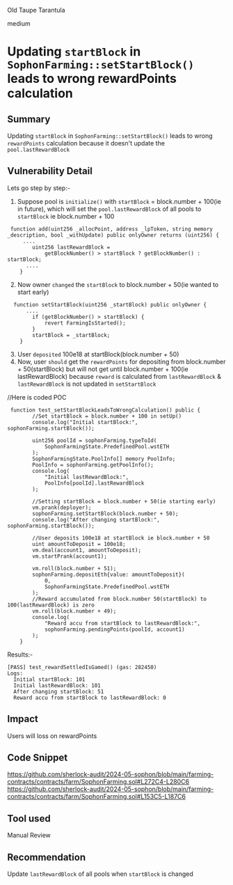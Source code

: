 Old Taupe Tarantula

medium

# Updating `startBlock` in `SophonFarming::setStartBlock()` leads to wrong rewardPoints calculation

## Summary
Updating `startBlock` in `SophonFarming::setStartBlock()` leads to wrong `rewardPoints` calculation because it doesn't update the `pool.lastRewardBlock`

## Vulnerability Detail
Lets go step by step:-
1. Suppose pool is `initialize()` with `startBlock` = block.number + 100(ie in future), which will set the `pool.lastRewardBlock` of all pools to `startBlock` ie block.number + 100
```solidity
 function add(uint256 _allocPoint, address _lpToken, string memory _description, bool _withUpdate) public onlyOwner returns (uint256) {
     ....
        uint256 lastRewardBlock =
            getBlockNumber() > startBlock ? getBlockNumber() : startBlock;
      ....
    }
```
2. Now owner `changed` the `startBlock` to block.number + 50(ie wanted to start early)
```solidity
  function setStartBlock(uint256 _startBlock) public onlyOwner {
      ....
        if (getBlockNumber() > startBlock) {
            revert FarmingIsStarted();
        }
        startBlock = _startBlock;
    }
```
3. User `deposited` 100e18 at startBlock(block.number + 50)
4. Now, user `should` get the `rewardPoints` for depositing from block.number + 50(startBlock) but will not get until block.number + 100(ie lastRewardBlock) because `reward` is calculated from `lastRewardBlock` & `lastRewardBlock` is not updated in `setStartBlock` 

//Here is coded POC
```solidity
 function test_setStartBlockLeadsToWrongCalculation() public {
        //Set startBlock = block.number + 100 in setUp()
        console.log("Initial startBlock:", sophonFarming.startBlock());

        uint256 poolId = sophonFarming.typeToId(
            SophonFarmingState.PredefinedPool.wstETH
        );
        SophonFarmingState.PoolInfo[] memory PoolInfo;
        PoolInfo = sophonFarming.getPoolInfo();
        console.log(
            "Initial lastRewardBlock:",
            PoolInfo[poolId].lastRewardBlock
        );

        //Setting startBlock = block.number + 50(ie starting early)
        vm.prank(deployer);
        sophonFarming.setStartBlock(block.number + 50);
        console.log("After changing startBlock:", sophonFarming.startBlock());

        //User deposits 100e18 at startBlock ie block.number + 50
        uint amountToDeposit = 100e18;
        vm.deal(account1, amountToDeposit);
        vm.startPrank(account1);

        vm.roll(block.number + 51);
        sophonFarming.depositEth{value: amountToDeposit}(
            0,
            SophonFarmingState.PredefinedPool.wstETH
        );
        //Reward accumulated from block.number 50(startBlock) to 100(lastRewardBlock) is zero
        vm.roll(block.number + 49);
        console.log(
            "Reward accu from startBlock to lastRewardBlock:",
            sophonFarming.pendingPoints(poolId, account1)
        );
    }
```
Results:- 
```solidity
[PASS] test_rewardSettledIsGamed() (gas: 282450)
Logs:
  Initial startBlock: 101
  Initial lastRewardBlock: 101
  After changing startBlock: 51
  Reward accu from startBlock to lastRewardBlock: 0
```

## Impact
Users will loss on rewardPoints

## Code Snippet
https://github.com/sherlock-audit/2024-05-sophon/blob/main/farming-contracts/contracts/farm/SophonFarming.sol#L272C4-L280C6
https://github.com/sherlock-audit/2024-05-sophon/blob/main/farming-contracts/contracts/farm/SophonFarming.sol#L153C5-L187C6

## Tool used
Manual Review

## Recommendation
Update `lastRewardBlock` of all pools when `startBlock` is changed